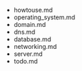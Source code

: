 - howtouse.md
- operating_system.md
- domain.md
- dns.md
- database.md
- networking.md
- server.md
- todo.md

